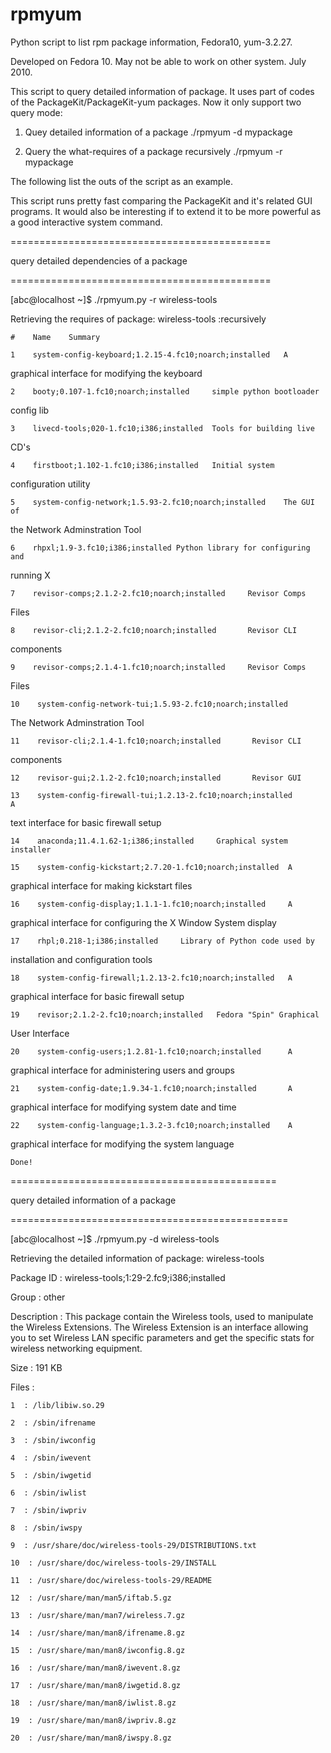 # rpmyum
Python script to list rpm package information, Fedora10, yum-3.2.27. 

Developed on Fedora 10. May not be able to work on other system. July 2010.

This script to query detailed information of
 package. It uses part of codes of the PackageKit/PackageKit-yum packages.
 Now it only support two query mode:


 1. Quey detailed information of a package
 ./rpmyum -d mypackage

 2. Query the what-requires of a package recursively
 ./rpmyum -r mypackage


 The following list the outs of the script as an example.

 This script runs pretty fast comparing the PackageKit and it's related GUI
 programs. It would also be interesting if to extend it to be more powerful
 as a good interactive system command.


 =============================================
 
 
 query detailed dependencies of a package
 
 =============================================

 [abc@localhost ~]$ ./rpmyum.py -r wireless-tools

 Retrieving the requires of package: wireless-tools :recursively

    #    Name    Summary

    1    system-config-keyboard;1.2.15-4.fc10;noarch;installed   A
 graphical interface for modifying the keyboard

    2    booty;0.107-1.fc10;noarch;installed     simple python bootloader
 config lib

    3    livecd-tools;020-1.fc10;i386;installed  Tools for building live
 CD's

    4    firstboot;1.102-1.fc10;i386;installed   Initial system
 configuration utility

    5    system-config-network;1.5.93-2.fc10;noarch;installed    The GUI of
 the Network Adminstration Tool

    6    rhpxl;1.9-3.fc10;i386;installed Python library for configuring and
 running X

    7    revisor-comps;2.1.2-2.fc10;noarch;installed     Revisor Comps
 Files

    8    revisor-cli;2.1.2-2.fc10;noarch;installed       Revisor CLI
 components

    9    revisor-comps;2.1.4-1.fc10;noarch;installed     Revisor Comps
 Files

    10    system-config-network-tui;1.5.93-2.fc10;noarch;installed
 The Network Adminstration Tool

    11    revisor-cli;2.1.4-1.fc10;noarch;installed       Revisor CLI
 components

    12    revisor-gui;2.1.2-2.fc10;noarch;installed       Revisor GUI

    13    system-config-firewall-tui;1.2.13-2.fc10;noarch;installed       A
 text interface for basic firewall setup

    14    anaconda;11.4.1.62-1;i386;installed     Graphical system installer

    15    system-config-kickstart;2.7.20-1.fc10;noarch;installed  A
 graphical interface for making kickstart files

    16    system-config-display;1.1.1-1.fc10;noarch;installed     A
 graphical interface for configuring the X Window System display

    17    rhpl;0.218-1;i386;installed     Library of Python code used by
 installation and configuration tools

    18    system-config-firewall;1.2.13-2.fc10;noarch;installed   A
 graphical interface for basic firewall setup

    19    revisor;2.1.2-2.fc10;noarch;installed   Fedora "Spin" Graphical
 User Interface

    20    system-config-users;1.2.81-1.fc10;noarch;installed      A
 graphical interface for administering users and groups

    21    system-config-date;1.9.34-1.fc10;noarch;installed       A
 graphical interface for modifying system date and time

    22    system-config-language;1.3.2-3.fc10;noarch;installed    A
 graphical interface for modifying the system language

    Done!


 ==============================================
 
 
query detailed information of a package

================================================


 [abc@localhost ~]$ ./rpmyum.py -d wireless-tools

 Retrieving the detailed information of package: wireless-tools

 Package ID  :  wireless-tools;1:29-2.fc9;i386;installed

 Group       :  other

 Description :  This package contain the Wireless tools, used to manipulate
 the Wireless Extensions. The Wireless Extension is an interface allowing
 you to set Wireless LAN specific parameters and get the specific stats for
 wireless networking equipment.

 Size        :  191  KB

 Files       :

    1  : /lib/libiw.so.29

    2  : /sbin/ifrename

    3  : /sbin/iwconfig

    4  : /sbin/iwevent

    5  : /sbin/iwgetid

    6  : /sbin/iwlist

    7  : /sbin/iwpriv

    8  : /sbin/iwspy

    9  : /usr/share/doc/wireless-tools-29/DISTRIBUTIONS.txt

    10  : /usr/share/doc/wireless-tools-29/INSTALL

    11  : /usr/share/doc/wireless-tools-29/README

    12  : /usr/share/man/man5/iftab.5.gz

    13  : /usr/share/man/man7/wireless.7.gz

    14  : /usr/share/man/man8/ifrename.8.gz

    15  : /usr/share/man/man8/iwconfig.8.gz

    16  : /usr/share/man/man8/iwevent.8.gz

    17  : /usr/share/man/man8/iwgetid.8.gz

    18  : /usr/share/man/man8/iwlist.8.gz

    19  : /usr/share/man/man8/iwpriv.8.gz

    20  : /usr/share/man/man8/iwspy.8.gz
